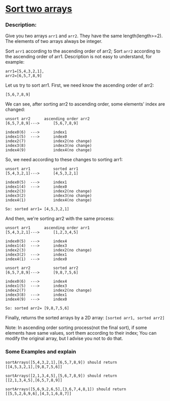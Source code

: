 # [Sort two arrays](https://www.codewars.com/kata/sort-two-arrays "https://www.codewars.com/kata/5818c52e21a33314e00000cb")

### Description:

Give you two arrays `arr1` and `arr2`. They have the same length(length>=2). The elements of two
arrays always be integer.

Sort `arr1` according to the ascending order of arr2; Sort `arr2` according to the ascending order
of arr1. Description is not easy to understand, for example:

 ```
 arr1=[5,4,3,2,1], 
 arr2=[6,5,7,8,9]
 ```

Let us try to sort arr1.
First, we need know the ascending order of arr2:

 ```
 [5,6,7,8,9]
 ```

We can see, after sorting arr2 to ascending order, some elements' index are changed:

 ```
 unsort arr2      ascending order arr2
 [6,5,7,8,9]--->      [5,6,7,8,9]
 
 index0(6)  --->      index1
 index1(5)  --->      index0
 index2(7)            index2(no change)
 index3(8)            index3(no change)
 index4(9)            index4(no change)
 ```

So, we need according to these changes to sorting arr1:

 ```
 unsort arr1          sorted arr1
 [5,4,3,2,1]--->      [4,5,3,2,1]
 
 index0(5)  --->      index1
 index1(4)  --->      index0
 index2(3)            index2(no change)
 index3(2)            index3(no change)
 index4(1)            index4(no change)
 
 So: sorted arr1= [4,5,3,2,1]
 ```

And then, we're sorting arr2 with the same process:

 ```
 unsort arr1      ascending order arr1
 [5,4,3,2,1]--->      [1,2,3,4,5]
 
 index0(5)  --->      index4
 index1(4)  --->      index3
 index2(3)            index2(no change)
 index3(2)  --->      index1
 index4(1)  --->      index0
 
 unsort arr2          sorted arr2
 [6,5,7,8,9]--->      [9,8,7,5,6]
 
 index0(6)  --->      index4
 index1(5)  --->      index3
 index2(7)            index2(no change)
 index3(8)  --->      index1
 index4(9)  --->      index0
 
 So: sorted arr2= [9,8,7,5,6]
 
 ```

Finally, returns the sorted arrays by a 2D array: `[sorted arr1, sorted arr2]`

Note: In ascending order sorting process(not the final sort), if some elements have same values,
sort
them according to their index; You can modify the original array, but I advise you not to do that.

### Some Examples and explain

```
sortArrays([5,4,3,2,1],[6,5,7,8,9]) should return
[[4,5,3,2,1],[9,8,7,5,6]]

sortArrays([2,1,3,4,5],[5,6,7,8,9]) should return
[[2,1,3,4,5],[6,5,7,8,9]]

sortArrays([5,6,9,2,6,5],[3,6,7,4,8,1]) should return
[[5,5,2,6,9,6],[4,3,1,6,8,7]]
```
